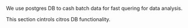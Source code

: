 We use postgres DB to cash batch data for fast quering for data analysis. 

This section cintrols citros DB functionality.
